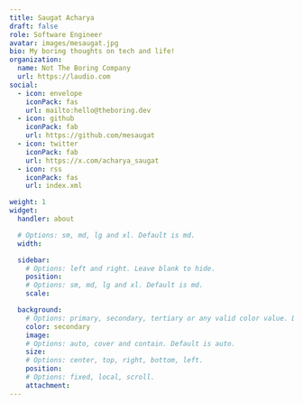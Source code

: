 ```yaml
---
title: Saugat Acharya
draft: false
role: Software Engineer
avatar: images/mesaugat.jpg
bio: My boring thoughts on tech and life!
organization:
  name: Not The Boring Company
  url: https://laudio.com
social:
  - icon: envelope
    iconPack: fas
    url: mailto:hello@theboring.dev
  - icon: github
    iconPack: fab
    url: https://github.com/mesaugat
  - icon: twitter
    iconPack: fab
    url: https://x.com/acharya_saugat
  - icon: rss
    iconPack: fas
    url: index.xml

weight: 1
widget:
  handler: about

  # Options: sm, md, lg and xl. Default is md.
  width:

  sidebar:
    # Options: left and right. Leave blank to hide.
    position:
    # Options: sm, md, lg and xl. Default is md.
    scale:

  background:
    # Options: primary, secondary, tertiary or any valid color value. Default is primary.
    color: secondary
    image:
    # Options: auto, cover and contain. Default is auto.
    size:
    # Options: center, top, right, bottom, left.
    position:
    # Options: fixed, local, scroll.
    attachment:
---
```

